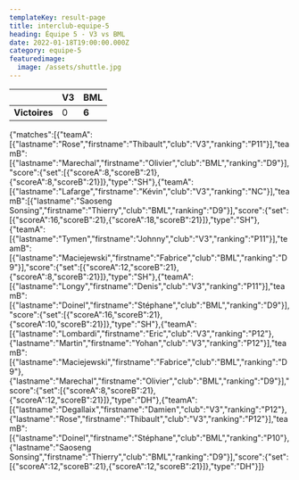 ```yaml
---
templateKey: result-page
title: interclub-equipe-5
heading: Équipe 5 - V3 vs BML
date: 2022-01-18T19:00:00.000Z
category: equipe-5
featuredimage:
  image: /assets/shuttle.jpg
---
```

|               | V3   | BML |
| ------------- | ----- | --- |
| **Victoires** | 0 | **6**   |

<scoreboard>{"matches":[{"teamA":[{"lastname":"Rose","firstname":"Thibault","club":"V3","ranking":"P11"}],"teamB":[{"lastname":"Marechal","firstname":"Olivier","club":"BML","ranking":"D9"}],"score":{"set":[{"scoreA":8,"scoreB":21},{"scoreA":8,"scoreB":21}]},"type":"SH"},{"teamA":[{"lastname":"Lafarge","firstname":"Kévin","club":"V3","ranking":"NC"}],"teamB":[{"lastname":"Saoseng Sonsing","firstname":"Thierry","club":"BML","ranking":"D9"}],"score":{"set":[{"scoreA":16,"scoreB":21},{"scoreA":18,"scoreB":21}]},"type":"SH"},{"teamA":[{"lastname":"Tymen","firstname":"Johnny","club":"V3","ranking":"P11"}],"teamB":[{"lastname":"Maciejewski","firstname":"Fabrice","club":"BML","ranking":"D9"}],"score":{"set":[{"scoreA":12,"scoreB":21},{"scoreA":8,"scoreB":21}]},"type":"SH"},{"teamA":[{"lastname":"Longy","firstname":"Denis","club":"V3","ranking":"P11"}],"teamB":[{"lastname":"Doinel","firstname":"Stéphane","club":"BML","ranking":"D9"}],"score":{"set":[{"scoreA":16,"scoreB":21},{"scoreA":10,"scoreB":21}]},"type":"SH"},{"teamA":[{"lastname":"Lombardi","firstname":"Eric","club":"V3","ranking":"P12"},{"lastname":"Martin","firstname":"Yohan","club":"V3","ranking":"P12"}],"teamB":[{"lastname":"Maciejewski","firstname":"Fabrice","club":"BML","ranking":"D9"},{"lastname":"Marechal","firstname":"Olivier","club":"BML","ranking":"D9"}],"score":{"set":[{"scoreA":8,"scoreB":21},{"scoreA":12,"scoreB":21}]},"type":"DH"},{"teamA":[{"lastname":"Degallaix","firstname":"Damien","club":"V3","ranking":"P12"},{"lastname":"Rose","firstname":"Thibault","club":"V3","ranking":"P12"}],"teamB":[{"lastname":"Doinel","firstname":"Stéphane","club":"BML","ranking":"P10"},{"lastname":"Saoseng Sonsing","firstname":"Thierry","club":"BML","ranking":"D9"}],"score":{"set":[{"scoreA":12,"scoreB":21},{"scoreA":12,"scoreB":21}]},"type":"DH"}]}</scoreboard>